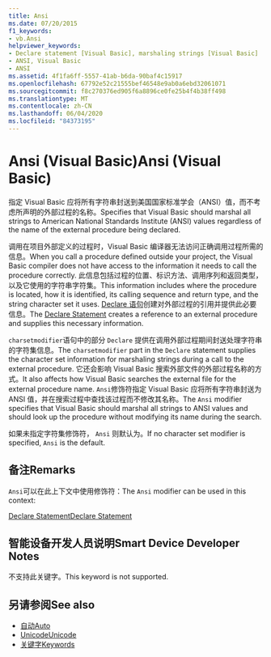 ```yaml
---
title: Ansi
ms.date: 07/20/2015
f1_keywords:
- vb.Ansi
helpviewer_keywords:
- Declare statement [Visual Basic], marshaling strings [Visual Basic]
- ANSI, Visual Basic
- ANSI
ms.assetid: 4f1fa6ff-5557-41ab-b6da-90baf4c15917
ms.openlocfilehash: 67792e52c21555bef46548e9ab0a6ebd32061071
ms.sourcegitcommit: f8c270376ed905f6a8896ce0fe25b4f4b38ff498
ms.translationtype: MT
ms.contentlocale: zh-CN
ms.lasthandoff: 06/04/2020
ms.locfileid: "84373195"
---
```

# <a name="ansi-visual-basic"></a><span data-ttu-id="5318c-102">Ansi (Visual Basic)</span><span class="sxs-lookup"><span data-stu-id="5318c-102">Ansi (Visual Basic)</span></span>
<span data-ttu-id="5318c-103">指定 Visual Basic 应将所有字符串封送到美国国家标准学会（ANSI）值，而不考虑所声明的外部过程的名称。</span><span class="sxs-lookup"><span data-stu-id="5318c-103">Specifies that Visual Basic should marshal all strings to American National Standards Institute (ANSI) values regardless of the name of the external procedure being declared.</span></span>  
  
 <span data-ttu-id="5318c-104">调用在项目外部定义的过程时，Visual Basic 编译器无法访问正确调用过程所需的信息。</span><span class="sxs-lookup"><span data-stu-id="5318c-104">When you call a procedure defined outside your project, the Visual Basic compiler does not have access to the information it needs to call the procedure correctly.</span></span> <span data-ttu-id="5318c-105">此信息包括过程的位置、标识方法、调用序列和返回类型，以及它使用的字符串字符集。</span><span class="sxs-lookup"><span data-stu-id="5318c-105">This information includes where the procedure is located, how it is identified, its calling sequence and return type, and the string character set it uses.</span></span> <span data-ttu-id="5318c-106">[Declare 语句](../statements/declare-statement.md)创建对外部过程的引用并提供此必要信息。</span><span class="sxs-lookup"><span data-stu-id="5318c-106">The [Declare Statement](../statements/declare-statement.md) creates a reference to an external procedure and supplies this necessary information.</span></span>  
  
 <span data-ttu-id="5318c-107">`charsetmodifier`语句中的部分 `Declare` 提供在调用外部过程期间封送处理字符串的字符集信息。</span><span class="sxs-lookup"><span data-stu-id="5318c-107">The `charsetmodifier` part in the `Declare` statement supplies the character set information for marshaling strings during a call to the external procedure.</span></span> <span data-ttu-id="5318c-108">它还会影响 Visual Basic 搜索外部文件的外部过程名称的方式。</span><span class="sxs-lookup"><span data-stu-id="5318c-108">It also affects how Visual Basic searches the external file for the external procedure name.</span></span> <span data-ttu-id="5318c-109">`Ansi`修饰符指定 Visual Basic 应将所有字符串封送为 ANSI 值，并在搜索过程中查找该过程而不修改其名称。</span><span class="sxs-lookup"><span data-stu-id="5318c-109">The `Ansi` modifier specifies that Visual Basic should marshal all strings to ANSI values and should look up the procedure without modifying its name during the search.</span></span>  
  
 <span data-ttu-id="5318c-110">如果未指定字符集修饰符， `Ansi` 则默认为。</span><span class="sxs-lookup"><span data-stu-id="5318c-110">If no character set modifier is specified, `Ansi` is the default.</span></span>  
  
## <a name="remarks"></a><span data-ttu-id="5318c-111">备注</span><span class="sxs-lookup"><span data-stu-id="5318c-111">Remarks</span></span>  
 <span data-ttu-id="5318c-112">`Ansi`可以在此上下文中使用修饰符：</span><span class="sxs-lookup"><span data-stu-id="5318c-112">The `Ansi` modifier can be used in this context:</span></span>  
  
 [<span data-ttu-id="5318c-113">Declare Statement</span><span class="sxs-lookup"><span data-stu-id="5318c-113">Declare Statement</span></span>](../statements/declare-statement.md)  
  
## <a name="smart-device-developer-notes"></a><span data-ttu-id="5318c-114">智能设备开发人员说明</span><span class="sxs-lookup"><span data-stu-id="5318c-114">Smart Device Developer Notes</span></span>  
 <span data-ttu-id="5318c-115">不支持此关键字。</span><span class="sxs-lookup"><span data-stu-id="5318c-115">This keyword is not supported.</span></span>  
  
## <a name="see-also"></a><span data-ttu-id="5318c-116">另请参阅</span><span class="sxs-lookup"><span data-stu-id="5318c-116">See also</span></span>

- [<span data-ttu-id="5318c-117">自动</span><span class="sxs-lookup"><span data-stu-id="5318c-117">Auto</span></span>](auto.md)
- [<span data-ttu-id="5318c-118">Unicode</span><span class="sxs-lookup"><span data-stu-id="5318c-118">Unicode</span></span>](unicode.md)
- [<span data-ttu-id="5318c-119">关键字</span><span class="sxs-lookup"><span data-stu-id="5318c-119">Keywords</span></span>](../keywords/index.md)
